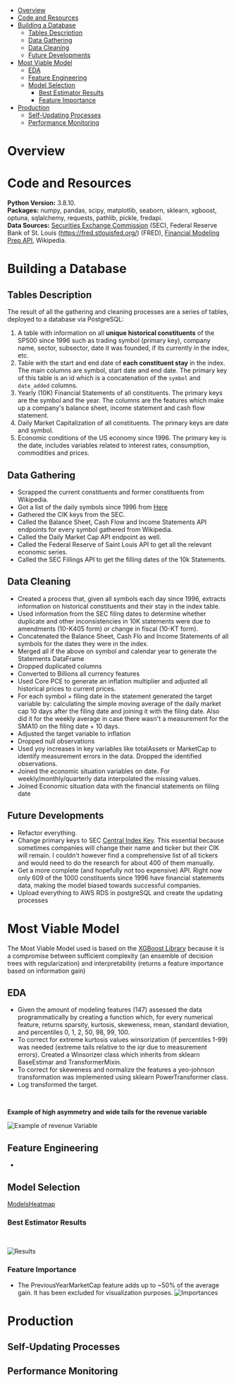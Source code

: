 - [Overview](#overview)
- [Code and Resources](#code-and-resources)
- [Building a Database](#building-a-database)
  - [Tables Description](#tables-description)
  - [Data Gathering](#data-gathering)
  - [Data Cleaning](#data-cleaning)
  - [Future Developments](#future-developments)
- [Most Viable Model](#most-viable-model)
  - [EDA](#eda)
  - [Feature Engineering](#feature-engineering)
  - [Model Selection](#model-selection)
    - [Best Estimator Results](#best-estimator-results)
    - [Feature Importance](#feature-importance)
- [Production](#production)
  - [Self-Updating Processes](#self-updating-processes)
  - [Performance Monitoring](#performance-monitoring)
# Overview
# Code and Resources
**Python Version:** 3.8.10.  
**Packages:** numpy, pandas, scipy, matplotlib, seaborn, sklearn, xgboost, optuna, sqlalchemy, requests, pathlib, pickle, fredapi.  
**Data Sources:** [Securities Exchange Commission](https://www.sec.gov/edgar/searchedgar/companysearch.html) (SEC), Federal Reserve Bank of St. Louis (https://fred.stlouisfed.org/) (FRED), [Financial Modeling Prep API](https://site.financialmodelingprep.com/developer/docs/), Wikipedia.  
# Building a Database
## Tables Description
The result of all the gathering and cleaning processes are a series of tables, deployed to a database via PostgreSQL:
1. A table with information on all **unique historical constituents** of the SP500 since 1996 such as trading symbol (primary key), company name, sector, subsector, date it was founded, if its currently in the index, etc.
2. Table with the start and end date of **each constituent stay** in the index. The main columns are symbol, start date and end date. The primary key of this table is an id which is a concatenation of the `symbol` and `date_added` columns.
3. Yearly (10K) Financial Statements of all constituents. The primary keys are the symbol and the year. The columns are the features which make up a company's balance sheet, income statement and cash flow statement.
4. Daily Market Capitalization of all constituents. The primary keys are date and symbol.
5. Economic conditions of the US economy since 1996. The primary key is the date, includes variables related to interest rates, consumption, commodities and prices.
## Data Gathering
- Scrapped the current constituents and former constituents from Wikipedia.
- Got a list of the daily symbols since 1996 from [Here](https://www.followingthetrend.com/trading-evolved/)
- Gathered the CIK keys from the SEC.
- Called the Balance Sheet, Cash Flow and Income Statements API endpoints for every symbol gathered from Wikipedia.
- Called the Daily Market Cap API endpoint as well.
- Called the Federal Reserve of Saint Louis API to get all the relevant economic series.
- Called the SEC Fillings API to get the filling dates of the 10k Statements.
## Data Cleaning
- Created a process that, given all symbols each day since 1996, extracts information on historical constituents and their stay in the index table.
- Used information from the SEC filing dates to determine whether duplicate and other inconsistencies in 10K statements were due to amendments (10-K405 form) or change in fiscal (10-KT form).
- Concatenated the Balance Sheet, Cash Flo and Income Statements of all symbols for the dates they were in the index.
- Merged all if the above on symbol and calendar year to generate the Statements DataFrame
- Dropped duplicated columns
- Converted to Billions all currency features
- Used Core PCE to generate an inflation multiplier and adjusted all historical prices to current prices.
- For each symbol + filing date in the statement generated the target variable by: calculating the simple moving average of the daily market cap 10 days after the filing date and joining it with the filing date. Also did it for the weekly average in case there wasn't a measurement for the SMA10 on the filing date + 10 days.
- Adjusted the target variable to inflation
- Dropped null observations
- Used yoy increases in key variables like totalAssets or MarketCap to identify measurement errors in the data. Dropped the identified observations.
- Joined the economic situation variables on date. For weekly/monthly/quarterly data interpolated the missing values.
- Joined Economic situation data with the financial statements on filing date
## Future Developments
- Refactor everything.
- Change primary keys to SEC [Central Index Key](https://en.wikipedia.org/wiki/Central_Index_Key). This essential because sometimes companies will change their name and ticker but their CIK will remain. I couldn't however find a comprehensive list of all tickers and would need to do the research for about 400 of them manually.
- Get a more complete (and hopefully not too expensive) API. Right now only 609 of the 1000 constituents since 1996 have financial statements data, making the model biased towards successful companies.
- Upload everything to AWS RDS in postgreSQL and create the updating processes
# Most Viable Model
The Most Viable Model used is based on the [XGBoost Library](https://xgboost.ai) because it is a compromise between sufficient complexity (an ensemble of decision trees with regularization) and interpretability (returns a feature importance based on information gain)
## EDA
- Given the amount of modeling features (147) assessed the data programmatically by creating a function which, for every numerical feature, returns sparsity, kurtosis, skeweness, mean, standard deviation, and percentiles 0, 1, 2, 50, 98, 99, 100.
- To correct for extreme kurtosis values winsorization (if percentiles 1-99) was needed (extreme tails relative to the iqr due to measurement errors). Created a Winsorizer class which inherits from sklearn BaseEstimar and TransformerMixin.
- To correct for skeweness and normalize the features a yeo-johnson transformation was implemented using sklearn PowerTransformer class.
- Log transformed the target.
<br>

**Example of high asymmetry and wide tails for the revenue variable**

![Example of revenue Variable](https://github.com/FranciscoPala/SP500_constituents_market_cap_estimator/blob/master/readme_figures/revenue.png)
## Feature Engineering
- 
## Model Selection

[ModelsHeatmap](https://github.com/FranciscoPala/SP500_constituents_market_cap_estimator/blob/master/readme_figures/corr_modelos.jpg)
### Best Estimator Results
<br>

![Results](https://github.com/FranciscoPala/SP500_constituents_market_cap_estimator/blob/master/readme_figures/xgb_zoomed.jpg)
### Feature Importance
- The PreviousYearMarketCap feature adds up to ~50% of the average gain. It has been excluded for visualization purposes.
![Importances](https://github.com/FranciscoPala/SP500_constituents_market_cap_estimator/blob/master/readme_figures/importances_no_mcap.jpg)
# Production
## Self-Updating Processes
## Performance Monitoring